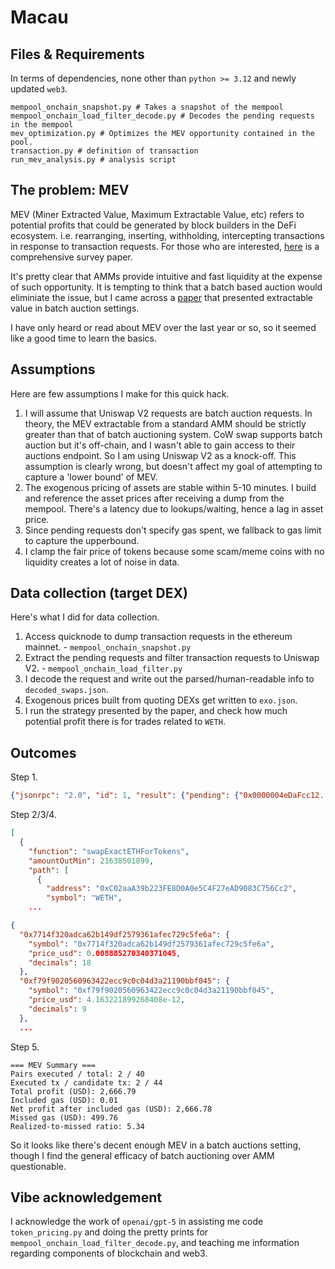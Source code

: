 # Macau

## Files & Requirements
In terms of dependencies, none other than `python >= 3.12` and newly updated `web3`.

```
mempool_onchain_snapshot.py # Takes a snapshot of the mempool
mempool_onchain_load_filter_decode.py # Decodes the pending requests in the mempool
mev_optimization.py # Optimizes the MEV opportunity contained in the pool.
transaction.py # definition of transaction
run_mev_analysis.py # analysis script
```

## The problem: MEV
MEV (Miner Extracted Value, Maximum Extractable Value, etc) refers to potential profits that could be generated by block builders in the DeFi ecosystem. i.e. rearranging, inserting, withholding, intercepting transactions in response to transaction requests. For those who are interested, [here](https://arxiv.org/abs/2411.03327) is a comprehensive survey paper.

It's pretty clear that AMMs provide intuitive and fast liquidity at the expense of such opportunity. It is tempting to think that a batch based auction would eliminiate the issue, but I came across a [paper](https://dl.acm.org/doi/10.1145/3736252.3742581) that presented extractable value in batch auction settings.

I have only heard or read about MEV over the last year or so, so it seemed like a good time to learn the basics.

## Assumptions
Here are few assumptions I make for this quick hack.

1. I will assume that Uniswap V2 requests are batch auction requests. In theory, the MEV extractable from a standard AMM should be strictly greater than that of batch auctioning system. CoW swap supports batch auction but it's off-chain, and I wasn't able to gain access to their auctions endpoint. So I am using Uniswap V2 as a knock-off. This assumption is clearly wrong, but doesn't affect my goal of attempting to capture a 'lower bound' of MEV.
2. The exogenous pricing of assets are stable within 5-10 minutes. I build and reference the asset prices after receiving a dump from the mempool. There's a latency due to lookups/waiting, hence a lag in asset price.
3. Since pending requests don't specify gas spent, we fallback to gas limit to capture the upperbound.
4. I clamp the fair price of tokens because some scam/meme coins with no liquidity creates a lot of noise in data.

## Data collection (target DEX)
Here's what I did for data collection.
1. Access quicknode to dump transaction requests in the ethereum mainnet. - `mempool_onchain_snapshot.py`
2. Extract the pending requests and filter transaction requests to Uniswap V2. - `mempool_onchain_load_filter.py`
3. I decode the request and write out the parsed/human-readable info to `decoded_swaps.json`.
4. Exogenous prices built from quoting DEXs get written to `exo.json`.
5. I run the strategy presented by the paper, and check how much potential profit there is for trades related to `WETH`.

## Outcomes
Step 1.
```json
{"jsonrpc": "2.0", "id": 1, "result": {"pending": {"0x0000004eDaFcc12...
```

Step 2/3/4.
```json
[
  {
    "function": "swapExactETHForTokens",
    "amountOutMin": 21638501899,
    "path": [
      {
        "address": "0xC02aaA39b223FE8D0A0e5C4F27eAD9083C756Cc2",
        "symbol": "WETH",
    ...
```
```json
{
  "0x7714f320adca62b149df2579361afec729c5fe6a": {
    "symbol": "0x7714f320adca62b149df2579361afec729c5fe6a",
    "price_usd": 0.008885270340371045,
    "decimals": 18
  },
  "0xf79f9020560963422ecc9c0c04d3a21190bbf045": {
    "symbol": "0xf79f9020560963422ecc9c0c04d3a21190bbf045",
    "price_usd": 4.163221899268408e-12,
    "decimals": 9
  },
  ...
```

Step 5.

```
=== MEV Summary ===
Pairs executed / total: 2 / 40
Executed tx / candidate tx: 2 / 44
Total profit (USD): 2,666.79
Included gas (USD): 0.01
Net profit after included gas (USD): 2,666.78
Missed gas (USD): 499.76
Realized-to-missed ratio: 5.34
```

So it looks like there's decent enough MEV in a batch auctions setting, though I find the general efficacy of batch auctioning over AMM questionable.

## Vibe acknowledgement

I acknowledge the work of `openai/gpt-5` in assisting me code `token_pricing.py` and doing the pretty prints for `mempool_onchain_load_filter_decode.py`, and teaching me information regarding components of blockchain and web3.
